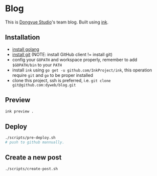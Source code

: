 # Blog

This is [Dongyue Studio](http://www.dongyueweb.com)'s team blog.
Built using [ink](https://github.com/InkProject/ink).

## Installation

- [install golang](https://golang.org/doc/install)
- [install git](https://git-scm.com/book/en/v2/Getting-Started-Installing-Git) (NOTE: install GitHub client != install git)
- config your `GOPATH` and workspace properly, remember to add `$GOPATH/bin` to your `PATH`
- install `ink` using `go get -u github.com/InkProject/ink`, this operation require `git` and `go` to be proper installed
- clone this project, ssh is preferred, i.e. `git clone git@github.com:dyweb/blog.git`

## Preview

```bash
ink preview .
```

## Deploy

```bash
./scripts/pre-deploy.sh
# push to github mannually.
```

## Create a new post

```bash
./scripts/create-post.sh
```

